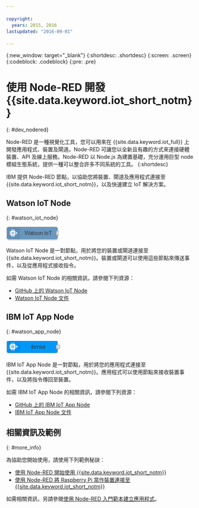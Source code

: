 ```yaml
---

copyright:
  years: 2015, 2016
lastupdated: "2016-09-01"

---
```


{:new_window: target="_blank"}
{:shortdesc: .shortdesc}
{:screen: .screen}
{:codeblock: .codeblock}
{:pre: .pre}

# 使用 Node-RED 開發 {{site.data.keyword.iot_short_notm}}
{: #dev_nodered}

Node-RED 是一種視覺化工具，您可以用來在 {{site.data.keyword.iot_full}} 上開發應用程式、裝置及閘道。Node-RED 可讓您以全新且有趣的方式來連接硬體裝置、API 及線上服務。Node-RED 以 Node.js 為建置基礎，充分運用巨型 node 模組生態系統，提供一種可以整合許多不同系統的工具。
{:shortdesc}

IBM 提供 Node-RED 節點，以協助您將裝置、閘道及應用程式連接至 {{site.data.keyword.iot_short_notm}}，以及快速建立 IoT 解決方案。


## Watson IoT Node   
{: #watson_iot_node}  

![Watson IoT Node 影像](../images/node-red-watson.png "Watson IoT Node 影像")


Watson IoT Node 是一對節點，用於將您的裝置或閘道連接至 {{site.data.keyword.iot_short_notm}}。裝置或閘道可以使用這些節點來傳送事件，以及從應用程式接收指令。

如需 Watson IoT Node 的相關資訊，請參閱下列資源：

- [GitHub 上的 Watson IoT Node](https://github.com/ibm-watson-iot/iot-nodered/tree/master/node-red-contrib-ibm-watson-iot)
- [Watson IoT Node 文件](https://www.npmjs.com/package/node-red-contrib-ibm-watson-iot)


## IBM IoT App Node  
{: #watson_app_node}  


![IBM IoT App Node 影像](../images/node-red-ibmiot.png "IBM IoT App Node 影像")

IBM IoT App Node 是一對節點，用於將您的應用程式連接至 {{site.data.keyword.iot_short_notm}}。應用程式可以使用節點來接收裝置事件，以及將指令傳回至裝置。

如需 IBM IoT App Node 的相關資訊，請參閱下列資源：

- [GitHub 上的 IBM IoT App Node](https://github.com/ibm-watson-iot/iot-nodered/tree/master/node-red-contrib-scx-ibmiotapp)
- [IBM IoT App Node 文件](http://flows.nodered.org/node/node-red-contrib-scx-ibmiotapp)


## 相關資訊及範例   
{: #more_info}


為協助您開始使用，請使用下列範例秘訣：
- [使用 Node-RED 開始使用 {{site.data.keyword.iot_short_notm}}](https://developer.ibm.com/recipes/tutorials/getting-started-with-watson-iot-platform-using-node-red/)
- [使用 Node-RED 將 Raspberry Pi 當作裝置連接至 {{site.data.keyword.iot_short_notm}}](https://developer.ibm.com/recipes/tutorials/deploy-watson-iot-node-on-raspberry-pi/)

如需相關資訊，另請參閱[使用 Node-RED 入門範本建立應用程式](https://console.ng.bluemix.net/docs/starters/Node-RED/nodered.html#nodered)。
